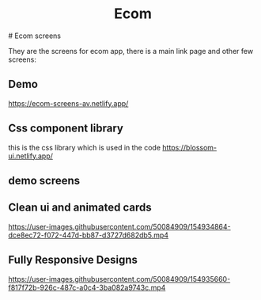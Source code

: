 <h1 align="center">
  Ecom
  <br />
</h1>
# Ecom screens

They are the screens for ecom app, there is a main link page and other few screens:


## Demo

https://ecom-screens-av.netlify.app/


## Css component library
this is the css library which is used in the code
https://blossom-ui.netlify.app/

## demo screens

## Clean ui and animated cards 

https://user-images.githubusercontent.com/50084909/154934864-dce8ec72-f072-447d-bb87-d3727d682db5.mp4


## Fully Responsive Designs

https://user-images.githubusercontent.com/50084909/154935660-f817f72b-926c-487c-a0c4-3ba082a9743c.mp4

